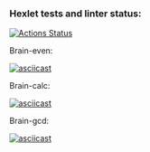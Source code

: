 ### Hexlet tests and linter status:

[![Actions Status](https://github.com/zhecaman/python-project-49/workflows/hexlet-check/badge.svg)](https://github.com/zhecaman/python-project-49/actions)

Brain-even:

[![asciicast](https://asciinema.org/a/r6pZj9pfJJvZatZtXsRlDSeZZ.svg)](https://asciinema.org/a/r6pZj9pfJJvZatZtXsRlDSeZZ)

Brain-calc:

[![asciicast](https://asciinema.org/a/gSYrXYVAOBm0l9YhLHXNdbX20.svg)](https://asciinema.org/a/gSYrXYVAOBm0l9YhLHXNdbX20)

Brain-gcd:

[![asciicast](https://asciinema.org/a/RyuU5dkks5iSx3qEDgYvGlXU9.svg)](https://asciinema.org/a/RyuU5dkks5iSx3qEDgYvGlXU9)

